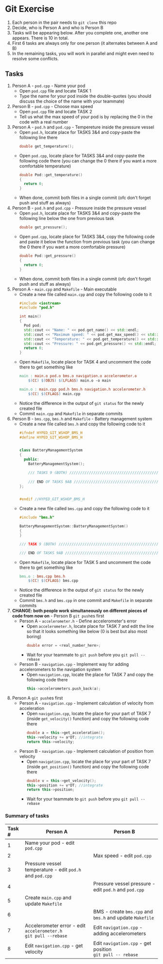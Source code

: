 # Git Exercise

1. Each person in the pair needs to `git clone` this repo
2. Decide, who is Person A and who is Person B
3. Tasks will be appearing below. After you complete one, another one appears. There is 10 in total.
4. First 6 tasks are always only for one person (it alternates between A and B)
5. In the remaining tasks, you will work in parallel and might even need to resolve some conflicts.

## Tasks
1. Person A - `pod.cpp` - Name your pod
    * Open `pod.cpp` file and locate TASK 1
    * Type the name for your pod inside the double-quotes (you should discuss the choice of the name with your teammate)
2. Person B - `pod.cpp` - Choose max speed
    * Open `pod.cpp` file and locate TASK 2
    * Tell us what the max speed of your pod is by replacing the 0 in the code with a real number
3. Person A - `pod.h` and `pod.cpp` - Tempereture inside the pressure vessel
    * Open `pod.h`, locate place for TASKS 3&4 and copy-paste the following line there
        ```c++
        double get_temperature();
        ```
    * Open `pod.cpp`, locate place for TASKS 3&4 and copy-paste the following code there (you can change the 0 there if you want a more comfortable temperature)
        ```c++
        double Pod::get_temperature()
        {
          return 0;
        }
        ```
    * When done, commit both files in a single commit (ofc don't forget push and stuff as always)
4. Person B - `pod.h` and `pod.cpp` - Pressure inside the pressure vessel
    * Open `pod.h`, locate place for TASKS 3&4 and copy-paste the following line below the one from previous task
        ```c++
        double get_pressure();
        ```
    * Open `pod.cpp`, locate place for TASKS 3&4, copy the following code and paste it below the function from previous task (you can change the 0 there if you want a more comfortable pressure)
        ```c++
        double Pod::get_pressure()
        {
          return 0;
        }
        ```
    * When done, commit both files in a single commit (ofc don't forget push and stuff as always)
5. Person A - `main.cpp` and `Makefile` - Main executable
    * Create a new file called `main.cpp` and copy the following code to it
        ```c++
        #include <iostream>
        #include "pod.h"

        int main()
        {
          Pod pod;
          std::cout << "Name: " << pod.get_name() << std::endl;
          std::cout << "Maximum speed: " << pod.get_max_speed() << std::endl;
          std::cout << "Temperature: " << pod.get_temperature() << std::endl;
          std::cout << "Pressure: " << pod.get_pressure() << std::endl;
          return 0;
        }
        ```
    * Open `Makefile`, locate place for TASK 4 and uncomment the code there to get something like
        ```mk
        main : main.o pod.o bms.o navigation.o accelerometer.o
	        $(CC) $(OBJS) $(LFLAGS) main.o -o main

        main.o : main.cpp pod.h bms.h navigation.h accelerometer.h
	        $(CC) $(CFLAGS) main.cpp
        ```
    * Notice the difference in the output of `git status` for the newly created file
    * Commit `main.cpp` and `Makefile` in separate commits
6. Person B - `bms.cpp`, `bms.h` and `Makefile` - Battery management system
    * Create a new file called `bms.h` and copy the following code to it
        ```c++
        #ifndef HYPED_GIT_WSHOP_BMS_H
        #define HYPED_GIT_WSHOP_BMS_H
        
        
        class BatteryManagementSystem
        {
          public:
            BatteryManagementSystem();
        
            /// TASKS 9 (BOTH) /////////////////////////////////////////////////////////
            
            /// END OF TASKS 9AB ///////////////////////////////////////////////////////
        };
        
        
        #endif //HYPED_GIT_WSHOP_BMS_H
        ```
    * Create a new file called `bms.cpp` and copy the following code to it
        ```c++
        #include "bms.h"

        BatteryManagementSystem::BatteryManagementSystem()
        {
        }

        /// TASK 9 (BOTH) //////////////////////////////////////////////////////////////
        
        /// END OF TASKS 9AB ///////////////////////////////////////////////////////////
        ```
    * Open `Makefile`, locate place for TASK 5 and uncomment the code there to get something like
        ```mk
        bms.o : bms.cpp bms.h
	        $(CC) $(CFLAGS) bms.cpp
        ```
    * Notice the difference in the output of `git status` for the newly created file
    * Commit `bms.h` and `bms.cpp` in one commit and `Makefile` in separate commits
7. **CHANGE: both people work simultaneously on different pieces of code from now on** - Person B `git push`es first
    - Person A - `accelerometer.h` - Define accelerometer's error
        * Open `accelerometer.h`, locate place for TASK 7 and edit the line so that it looks something like below (0 is best but also most boring)
            ```c++
            double error = <real_number_here>;
            ```
        * Wait for your teammate to `git push` before you `git pull --rebase`
    - Person B - `navigation.cpp` - Implement way for adding accelerometers to the navigation system
        * Open `navigation.cpp`, locate the place for TASK 7 and copy the following code there
            ```c++
            this->accelerometers.push_back(a);
            ```
8. Person A `git push`es first
    - Person A - `navigation.cpp` - Implement calculation of velocity from acceleration
        * Open `navigation.cpp`, locate the place for your part of TASK 7 (inside `get_velocity()` function) and copy the following code there
            ```c++
            double a = this->get_acceleration();
            this->velocity += a*DT; //integrate
            return this->velocity;
            ```
    - Person B - `navigation.cpp` - Implement calculation of position from velocity
        * Open `navigation.cpp`, locate the place for your part of TASK 7 (inside `get_position()` function) and copy the following code there
            ```c++
            double v = this->get_velocity();
            this->position += v*DT; //integrate
            return this->position;
            ```
        * Wait for your teammate to `git push` before you `git pull --rebase`



### Summary of tasks
|Task # | Person A                                                         | Person B                                                     |
|:----|--------------------------------------------------------------------|--------------------------------------------------------------|
| 1 | Name your pod - edit `pod.cpp`                                       |                                                              |
| 2 |                                                                      |  Max speed - edit `pod.cpp`                                  |
| 3 | Pressure vessel temperature - edit `pod.h` and `pod.cpp`             |                                                              |
| 4 |                                                                      | Pressure vessel pressure - edit `pod.h` and `pod.cpp`        |
| 5 | Create `main.cpp` and update `Makefile`                              |                                                              |
| 6 |                                                                      | BMS - create `bms.cpp` and `bms.h` and update `Makefile`     |
| 7 | Accelerometer error - edit `accelerometer.h`<br>`git pull --rebase`  | Edit `navigation.cpp` - adding accelerometers                |
| 8 | Edit  `navigation.cpp` - get velocity                                | Edit `navigation.cpp` - get position<br>`git pull -- rebase` |

